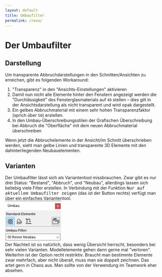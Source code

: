 ```yaml
---
layout: default
title: Umbaufilter
permalink: /reno/
---
```

# Der Umbaufilter

## Darstellung
Um transparente Abbruchdarstellungen in den Schnitten/Ansichten zu erreichen, gibt es folgenden Workaround:

1. "Transparenz" in den "Ansichts-Einstellungen" aktivieren
1. Damit nun nicht alle Elemente hinter den Fenstern angezeigt werden die "Durchlässigkeit" des Fensterglasmaterials auf `49` stellen – dies gilt in der Ansichtsdarstellung als nicht transparent und wird opak dargestellt.
1. Ein gelbes Abbruchmaterial mit einem sehr hohen Transparenzfaktor (sprich über `50`) erstellen.
1. In den Umbau-Überschreibungsstilen der Grafischen Überschreibung bei Abbruch die "Oberfläche" mit dem neuen Abbruchmaterial überschreiben

Wenn jetzt die Abbruchelemente in der Ansicht/im Schnitt überschrieben werden, sieht man gelbe Linien und transparente 3D Elemente mit den dahinterliegenden Neubauelementen.


## Varianten
Der Umbaufilter lässt sich als Variantentool missbrauchen. Zwar gibt es nur drei Status: "Bestand", "Abbruch", und "Neubau", allerdings lassen sich beliebig viele Filter erstellen. In Verbindung mit der Funktion <samp>Nur auf aktuellem Umbaufilter zeigen</samp> (das ist der Button rechts) verfügt man über ein einfaches Variantentool.  
![Umbaufilterpalette](../img/palette-umbau.png)  
Der Nachteil ist so natürlich, dass wenig Übersicht herrscht, besonders bei sehr vielen Varianten. Modellelemente gehen dann gerne mal "verloren". Weiterhin ist der Option recht restriktiv. Braucht man bestimmte Elemente zwar mehrfach, aber nicht überall, muss man sie doppelt zeichnen. Das artet gern in Chaos aus. Man sollte von der Verwendung im Teamwork eher absehen.
